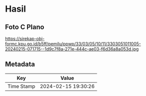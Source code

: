 # Hasil

## Foto C Plano

https://sirekap-obj-formc.kpu.go.id/b5ff/pemilu/ppwp/33/03/05/10/11/3303051011005-20240215-071715--1d9c7f8a-271e-444c-ae03-f6d36a8a053d.jpg


## Metadata

| Key        | Value               |
| ---------- | ------------------- |
| Time Stamp | 2024-02-15 19:30:26 |



